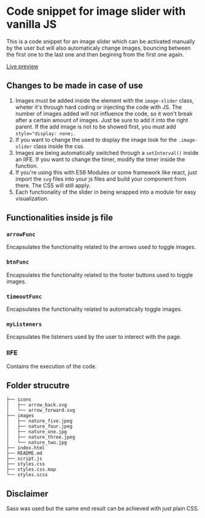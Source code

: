 # Code snippet for image slider with vanilla JS
This is a code snippet for an image slider which can be activated manually by the user but will also automaticaly change images, bouncing between the first one to the last one and then begining from the first one again.

[Live preview](https://viniciusliimaa.github.io/Image-Slider-Code-Snippet/)

## Changes to be made in case of use
1. Images must be added inside the element with the `image-slider` class, wheter it's through hard coding or injecting the code with JS. The number of images added will not influence the code, so it won't break after a certain amount of images. Just be sure to add it into the right parent. If the add image is not to be showed first, you must add `style="display: none;`.
2. If you want to change the used to display the image look for the `.image-slider` class inside the css.
3. Images are being automatically switched through a `setInterval()` inside an IIFE. If you want to change the timer, modify the timer inside the function.
4. If you're using this with ES6 Modules or some framework like react, just import the `svg` files into your js files and build your component from there. The CSS will still apply.
5. Each functionality of the slider in being wrapped into a module for easy visualization.

## Functionalities inside js file
### `arrowFunc`
Encapsulates the functionality related to the arrows used to toggle images.

### `btnFunc`
Encapsulates the functionality related to the footer buttons used to toggle images.

### `timeoutFunc`
Encapsulates the functionality related to automatically toggle images.

### `myListeners`
Encapsulates the listeners used by the user to interect with the page.

### IIFE
Contains the execution of the code.

## Folder strucutre
```
├── icons
│   ├── arrow_back.svg
│   └── arrow_forward.svg
├── images
│   ├── nature_five.jpeg
│   ├── nature_four.jpeg
│   ├── nature_one.jpg
│   ├── nature_three.jpeg
│   └── nature_two.jpg
├── index.html
├── README.md
├── script.js
├── styles.css
├── styles.css.map
└── styles.scss
```

## Disclaimer
Sass was used but the same end result can be achieved with just plain CSS.
